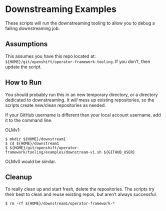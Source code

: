 # Downstreaming Examples

These scripts will run the downstreaming tooling to allow you to debug a failing
downstreaming job.

## Assumptions

This assumes you have this repo located at: `${HOME}/git/openshift/operator-framework-tooling`.
If you don't, then update the script.

## How to Run

You should probably run this in an new temporary directory, or a directory dedicated to downstreaming.
It _will_ mess up existing repositories, so the scripts create new/clean repositories as needed.

If your GitHub username is different than your local account username, add it to the command line.

OLMv1:
```
$ mkdir ${HOME}/downstream1
$ cd ${HOME}/downstream1
$ ${HOME}/git/openshift/operator-framework/tooling/examples/downstream-v1.sh ${GITHUB_USER}
```

OLMv0 would be similar.

## Cleanup

To really clean up and start fresh, delete the repositories. The scripts try their best to clean
and reuse existing repos, but aren't always successful.

```
$ rm -rf ${HOME}/downstream1/operator-framework-*
```
